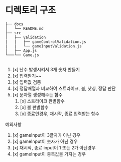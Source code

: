 # 디렉토리 구조

```
├── docs
│   └── README.md
├── src
│   ├── validation
|   |   ├── gameControlValidation.js
|   |   └── gameInputValidation.js
│   ├── App.js
└───└── Game.js


```

1. [x] 난수 발생시켜서 3개 숫자 만들기
2. [x] 입력받기~~
3. [x] 입력값 검증
4. [x] 정답배열과 비교하여 스트라이크, 볼, 낫싱, 정답 판단
5. [x] 문자열 생성해주는 함수
   1. [x] 스트라이크 판별함수
   2. [x] 볼 판별함수
   3. [x] 종료인경우, 재시작, 종료 입력받는 함수

예외사항

1. [x] gameInput이 3글자가 아닌 경우
2. [x] gameInput이 숫자가 아닌 경우
3. [x] 재시작, 종료 input이 1 또는 2가 아닌경우
4. [x] gameInput이 중복값을 가지는 경우
